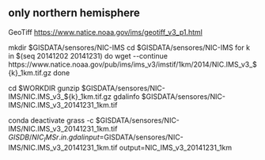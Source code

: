## only northern hemisphere
GeoTiff
https://www.natice.noaa.gov/ims/geotiff_v3_p1.html

mkdir $GISDATA/sensores/NIC-IMS
cd $GISDATA/sensores/NIC-IMS
for k in $(seq 20141202 20141231)
do
   wget --continue https://www.natice.noaa.gov/pub/ims/ims_v3/imstif/1km/2014/NIC.IMS_v3_${k}_1km.tif.gz
done

cd $WORKDIR
gunzip $GISDATA/sensores/NIC-IMS/NIC.IMS_v3_${k}_1km.tif.gz
gdalinfo $GISDATA/sensores/NIC-IMS/NIC.IMS_v3_20141231_1km.tif

conda deactivate
grass -c $GISDATA/sensores/NIC-IMS/NIC.IMS_v3_20141231_1km.tif $GISDB/NIC_IMS
r.in.gdal input=$GISDATA/sensores/NIC-IMS/NIC.IMS_v3_20141231_1km.tif output=NIC_IMS_v3_20141231_1km
